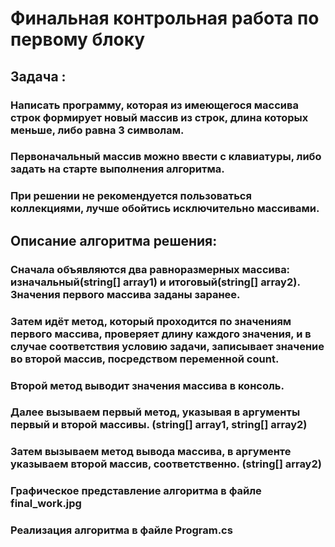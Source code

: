 # Финальная контрольная работа по первому блоку
## Задача :
### Написать программу, которая из имеющегося массива строк формирует новый массив из строк, длина которых меньше, либо равна 3 символам. 
### Первоначальный массив можно ввести с клавиатуры, либо задать на старте выполнения алгоритма.
### При решении не рекомендуется пользоваться коллекциями, лучше обойтись исключительно массивами.

## Описание алгоритма решения:
### Сначала объявляются два равноразмерных массива: изначальный(string[] array1) и итоговый(string[] array2). Значения первого массива заданы заранее.
### Затем идёт метод, который проходится по значениям первого массива, проверяет длину каждого значения, и в случае соответствия условию задачи, записывает значение во второй массив, посредством переменной count.
### Второй метод выводит значения массива в консоль.
### Далее вызываем первый метод, указывая в аргументы первый и второй массивы. (string[] array1, string[] array2)
### Затем вызываем метод вывода массива, в аргументе указываем второй массив, соответственно. (string[] array2)
### Графическое представление алгоритма в файле final_work.jpg
### Реализация алгоритма в файле Program.cs